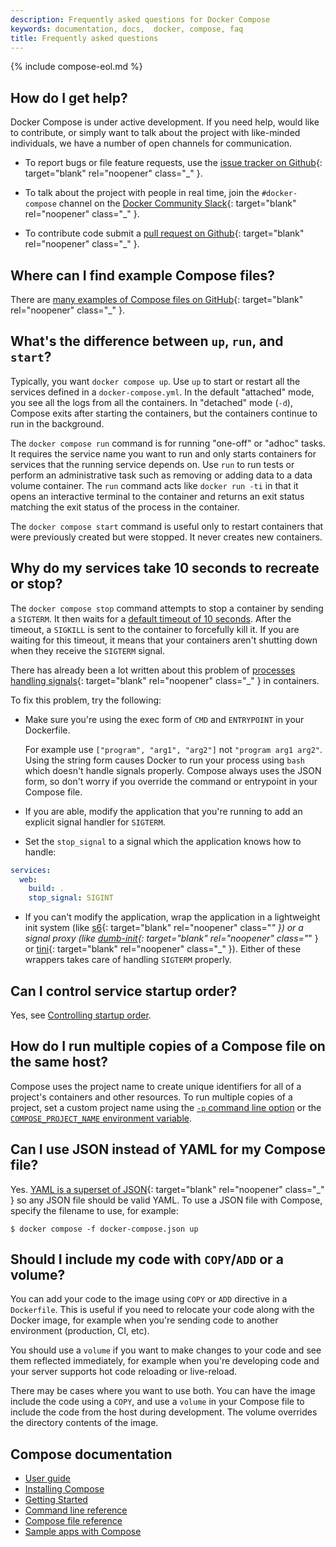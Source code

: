 ```yaml
---
description: Frequently asked questions for Docker Compose
keywords: documentation, docs,  docker, compose, faq
title: Frequently asked questions
---
```

{% include compose-eol.md %}

## How do I get help?

Docker Compose is under active development. If you need help, would like to
contribute, or simply want to talk about the project with like-minded
individuals, we have a number of open channels for communication.

* To report bugs or file feature requests, use the [issue tracker on Github](https://github.com/docker/compose/issues){: target="blank" rel="noopener" class="_" }.

* To talk about the project with people in real time, join the
  `#docker-compose` channel on the [Docker Community Slack](https://dockr.ly/slack){: target="blank" rel="noopener" class="_" }.

* To contribute code submit a [pull request on Github](https://github.com/docker/compose/pulls){: target="blank" rel="noopener" class="_" }.

## Where can I find example Compose files?

There are [many examples of Compose files on GitHub](https://github.com/docker/awesome-compose){: target="blank" rel="noopener" class="_" }.

## What's the difference between `up`, `run`, and `start`?

Typically, you want `docker compose up`. Use `up` to start or restart all the
services defined in a `docker-compose.yml`. In the default "attached"
mode, you see all the logs from all the containers. In "detached" mode (`-d`),
Compose exits after starting the containers, but the containers continue to run
in the background.

The `docker compose run` command is for running "one-off" or "adhoc" tasks. It
requires the service name you want to run and only starts containers for services
that the running service depends on. Use `run` to run tests or perform
an administrative task such as removing or adding data to a data volume
container. The `run` command acts like `docker run -ti` in that it opens an
interactive terminal to the container and returns an exit status matching the
exit status of the process in the container.

The `docker compose start` command is useful only to restart containers
that were previously created but were stopped. It never creates new
containers.

## Why do my services take 10 seconds to recreate or stop?

The `docker compose stop` command attempts to stop a container by sending a `SIGTERM`. It then waits
for a [default timeout of 10 seconds](../engine/reference/commandline/compose_stop.md). After the timeout,
a `SIGKILL` is sent to the container to forcefully kill it.  If you
are waiting for this timeout, it means that your containers aren't shutting down
when they receive the `SIGTERM` signal.

There has already been a lot written about this problem of
[processes handling signals](https://medium.com/@gchudnov/trapping-signals-in-docker-containers-7a57fdda7d86){: target="blank" rel="noopener" class="_" }
in containers.

To fix this problem, try the following:

* Make sure you're using the exec form of `CMD` and `ENTRYPOINT`
in your Dockerfile.

  For example use `["program", "arg1", "arg2"]` not `"program arg1 arg2"`.
  Using the string form causes Docker to run your process using `bash` which
  doesn't handle signals properly. Compose always uses the JSON form, so don't
  worry if you override the command or entrypoint in your Compose file.

* If you are able, modify the application that you're running to
add an explicit signal handler for `SIGTERM`.

* Set the `stop_signal` to a signal which the application knows how to handle:

```yaml
services:
  web:
    build: .
    stop_signal: SIGINT
```

* If you can't modify the application, wrap the application in a lightweight init
system (like [s6](https://skarnet.org/software/s6/){: target="blank" rel="noopener" class="_" }) or a signal proxy (like
[dumb-init](https://github.com/Yelp/dumb-init){: target="blank" rel="noopener" class="_" } or
[tini](https://github.com/krallin/tini){: target="blank" rel="noopener" class="_" }).  Either of these wrappers takes care of
handling `SIGTERM` properly.

## Can I control service startup order?

Yes, see [Controlling startup order](startup-order.md).

## How do I run multiple copies of a Compose file on the same host?

Compose uses the project name to create unique identifiers for all of a
project's  containers and other resources. To run multiple copies of a project,
set a custom project name using the [`-p` command line option](reference/index.md)
or the [`COMPOSE_PROJECT_NAME` environment variable](environment-variables/envvars.md#compose_project_name).

## Can I use JSON instead of YAML for my Compose file?

Yes. [YAML is a superset of JSON](https://stackoverflow.com/a/1729545/444646){: target="blank" rel="noopener" class="_" } so
any JSON file should be valid YAML. To use a JSON file with Compose,
specify the filename to use, for example:

```console
$ docker compose -f docker-compose.json up
```

## Should I include my code with `COPY`/`ADD` or a volume?

You can add your code to the image using `COPY` or `ADD` directive in a
`Dockerfile`.  This is useful if you need to relocate your code along with the
Docker image, for example when you're sending code to another environment
(production, CI, etc).

You should use a `volume` if you want to make changes to your code and see them
reflected immediately, for example when you're developing code and your server
supports hot code reloading or live-reload.

There may be cases where you want to use both. You can have the image
include the code using a `COPY`, and use a `volume` in your Compose file to
include the code from the host during development. The volume overrides
the directory contents of the image.

## Compose documentation

- [User guide](index.md)
- [Installing Compose](install/index.md)
- [Getting Started](gettingstarted.md)
- [Command line reference](reference/index.md)
- [Compose file reference](compose-file/index.md)
- [Sample apps with Compose](samples-for-compose.md)
